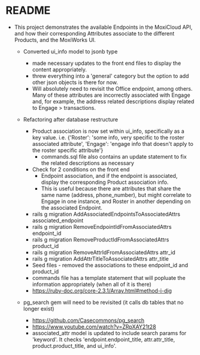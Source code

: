 # README

* This project demonstrates the available Endpoints in the MoxiCloud API, and how their corresponding Attributes associate to the different Products, and the MoxiWorks UI.
            
    - Converted ui_info model to jsonb type
        - made necessary updates to the front end files to display the content appropriately.
        - threw everything into a 'general' category but the option to add other json objects is there for now.
        - Will absolutely need to revisit the Office endpoint, among others. Many of these attributes are incorrectly associated with Engage and, for example, the address related descriptions display related to Engage > transactions.

    - Refactoring after database restructure
        - Product association is now set within ui_info, specifically as a key value. i.e. {'Roster': 'some info, very specific to the roster associated attribute', 'Engage': 'engage info that doesn't apply to the roster specific attribute'}
            - commands.sql file also contains an update statement to fix the related descriptions as necessary
        - Check for 2 conditions on the front end
            - Endpoint association, and if the endpoint is associated, display the corresponding Product association info.
            - This is useful because there are attributes that share the same name (address, phone_number), but might correlate to Engage in one instance, and Roster in another depending on the associated Endpoint.
        - rails g migration AddAssociatedEndpointsToAssociatedAttrs associated_endpoint
        - rails g migration RemoveEndpointIdFromAssociatedAttrs endpoint_id
        - rails g migration RemoveProductIdFromAssociatedAttrs product_id
        - rails g migration RemoveAttrIdFromAssociatedAttrs attr_id
        - rails g migration AddAttrTitleToAssociatedAttrs attr_title
        - Seed files - removed the associations to these endpoint_id and product_id
        - commands file has a template statement that will popluate the information appropriately (when all of it is there)
        - https://ruby-doc.org/core-2.3.1/Array.html#method-i-dig
    
    - pg_search gem will need to be revisited (it calls db tables that no longer exist)
        - https://github.com/Casecommons/pg_search
        - https://www.youtube.com/watch?v=ZRpXAY21t28
        - associated_attr model is updated to include search params for 'keyword'. It checks 'endpoint.endpoint_title, attr.attr_title, product.product_title, and ui_info'.